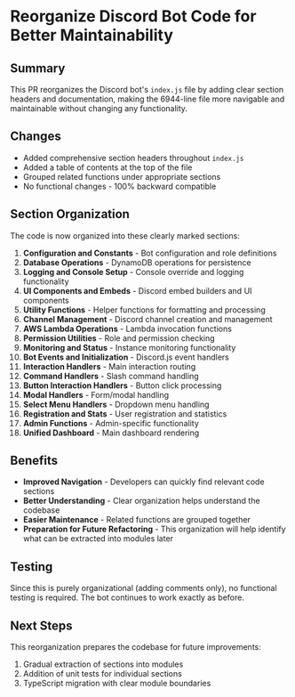 # Reorganize Discord Bot Code for Better Maintainability

## Summary

This PR reorganizes the Discord bot's `index.js` file by adding clear section headers and documentation, making the 6944-line file more navigable and maintainable without changing any functionality.

## Changes

- Added comprehensive section headers throughout `index.js`
- Added a table of contents at the top of the file
- Grouped related functions under appropriate sections
- No functional changes - 100% backward compatible

## Section Organization

The code is now organized into these clearly marked sections:

1. **Configuration and Constants** - Bot configuration and role definitions
2. **Database Operations** - DynamoDB operations for persistence
3. **Logging and Console Setup** - Console override and logging functionality
4. **UI Components and Embeds** - Discord embed builders and UI components
5. **Utility Functions** - Helper functions for formatting and processing
6. **Channel Management** - Discord channel creation and management
7. **AWS Lambda Operations** - Lambda invocation functions
8. **Permission Utilities** - Role and permission checking
9. **Monitoring and Status** - Instance monitoring functionality
10. **Bot Events and Initialization** - Discord.js event handlers
11. **Interaction Handlers** - Main interaction routing
12. **Command Handlers** - Slash command handling
13. **Button Interaction Handlers** - Button click processing
14. **Modal Handlers** - Form/modal handling
15. **Select Menu Handlers** - Dropdown menu handling
16. **Registration and Stats** - User registration and statistics
17. **Admin Functions** - Admin-specific functionality
18. **Unified Dashboard** - Main dashboard rendering

## Benefits

- **Improved Navigation** - Developers can quickly find relevant code sections
- **Better Understanding** - Clear organization helps understand the codebase
- **Easier Maintenance** - Related functions are grouped together
- **Preparation for Future Refactoring** - This organization will help identify what can be extracted into modules later

## Testing

Since this is purely organizational (adding comments only), no functional testing is required. The bot continues to work exactly as before.

## Next Steps

This reorganization prepares the codebase for future improvements:
1. Gradual extraction of sections into modules
2. Addition of unit tests for individual sections
3. TypeScript migration with clear module boundaries